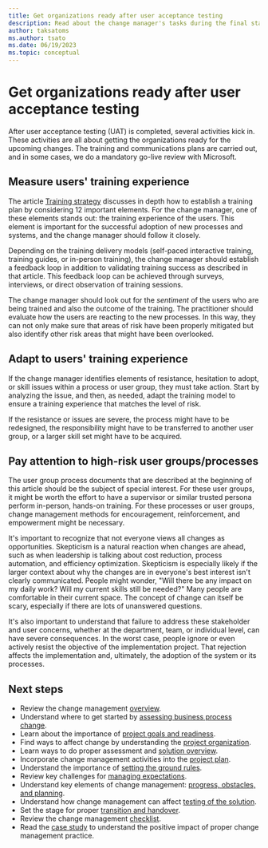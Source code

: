 ```yaml
---
title: Get organizations ready after user acceptance testing
description: Read about the change manager's tasks during the final stages of the Dynamics 365 implementation project. Learn how to get organizations ready to use the solution.
author: taksatoms
ms.author: tsato
ms.date: 06/19/2023
ms.topic: conceptual
---
```


# Get organizations ready after user acceptance testing

After user acceptance testing (UAT) is completed, several activities kick in. These activities are all about getting the organizations ready for the upcoming changes. The training and communications plans are carried out, and in some cases, we do a mandatory go-live review with Microsoft.

## Measure users' training experience

The article [Training strategy](training-strategy.md) discusses in depth how to establish a training plan by considering 12 important elements. For the change manager, one of these elements stands out: the training experience of the users. This element is important for the successful adoption of new processes and systems, and the change manager should follow it closely.

Depending on the training delivery models (self-paced interactive training, training guides, or in-person training), the change manager should establish a feedback loop in addition to validating training success as described in that article. This feedback loop can be achieved through surveys, interviews, or direct observation of training sessions.

The change manager should look out for the *sentiment* of the users who are being trained and also the outcome of the training. The practitioner should evaluate how the users are reacting to the new processes. In this way, they can not only make sure that areas of risk have been properly mitigated but also identify other risk areas that might have been overlooked.

## Adapt to users' training experience

If the change manager identifies elements of resistance, hesitation to adopt, or skill issues within a process or user group, they must take action. Start by analyzing the issue, and then, as needed, adapt the training model to ensure a training experience that matches the level of risk.

If the resistance or issues are severe, the process might have to be redesigned, the responsibility might have to be transferred to another user group, or a larger skill set might have to be acquired.

## Pay attention to high-risk user groups/processes

The user group process documents that are described at the beginning of this article should be the subject of special interest. For these user groups, it might be worth the effort to have a supervisor or similar trusted persona perform in-person, hands-on training. For these processes or user groups, change management methods for encouragement, reinforcement, and empowerment might be necessary.

It's important to recognize that not everyone views all changes as opportunities. Skepticism is a natural reaction when changes are ahead, such as when leadership is talking about cost reduction, process automation, and efficiency optimization. Skepticism is especially likely if the larger context about why the changes are in everyone's best interest isn't clearly communicated. People might wonder, "Will there be any impact on my daily work? Will my current skills still be needed?" Many people are comfortable in their current space. The concept of change can itself be scary, especially if there are lots of unanswered questions.

It's also important to understand that failure to address these stakeholder and user concerns, whether at the department, team, or individual level, can have severe consequences. In the worst case, people ignore or even actively resist the objective of the implementation project. That rejection affects the implementation and, ultimately, the adoption of the system or its processes.

## Next steps

- Review the change management [overview](change-management.md).
- Understand where to get started by [assessing business process change](change-management-assessing-business-process-change.md).
- Learn about the importance of [project goals and readiness](change-management-project-goals-readiness.md).
- Find ways to affect change by understanding the [project organization](change-management-project-organization.md).
- Learn ways to do proper assessment and [solution overview](change-management-solution-overiew.md).
- Incorporate change management activities into the [project plan](change-management-project-plan.md).
- Understand the importance of [setting the ground rules](change-management-set-ground-rules.md).
- Review key challenges for [managing expectations](change-management-manage-expectations.md).
- Understand key elements of change management: [progress, obstacles, and planning](change-management-progress-obstacles-planning.md).
- Understand how change management can affect [testing of the solution](change-management-test-solution.md).
- Set the stage for proper [transition and handover](change-management-transition-handover.md).
- Review the change management [checklist](change-management-checklist.md).
- Read the [case study](change-management-case-study.md) to understand the positive impact of proper change management practice.
